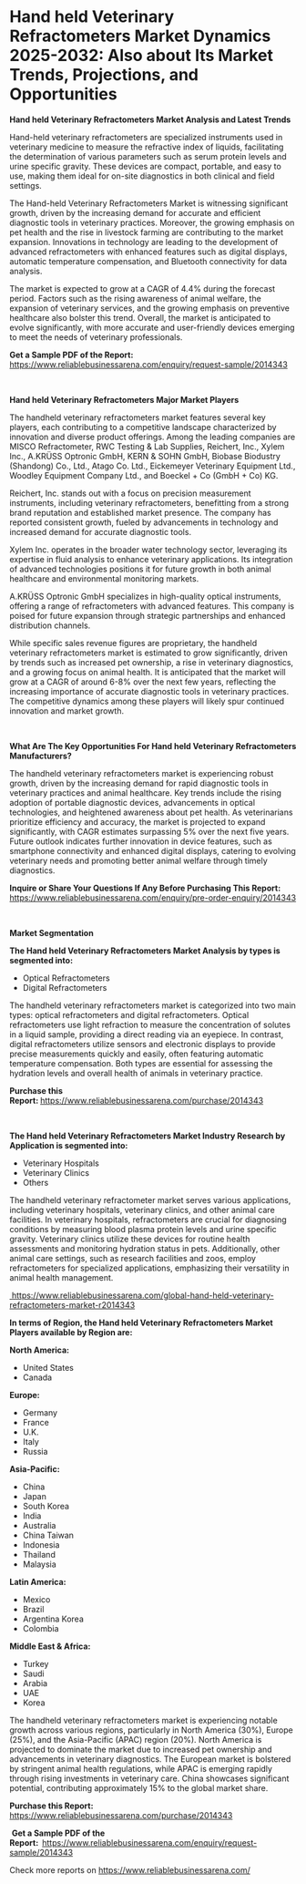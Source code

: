 <p><h1>Hand held Veterinary Refractometers Market Dynamics 2025-2032: Also about Its Market Trends, Projections, and Opportunities</h1></p><p><strong>Hand held Veterinary Refractometers Market Analysis and Latest Trends</strong></p>
<p><p>Hand-held veterinary refractometers are specialized instruments used in veterinary medicine to measure the refractive index of liquids, facilitating the determination of various parameters such as serum protein levels and urine specific gravity. These devices are compact, portable, and easy to use, making them ideal for on-site diagnostics in both clinical and field settings. </p><p>The Hand-held Veterinary Refractometers Market is witnessing significant growth, driven by the increasing demand for accurate and efficient diagnostic tools in veterinary practices. Moreover, the growing emphasis on pet health and the rise in livestock farming are contributing to the market expansion. Innovations in technology are leading to the development of advanced refractometers with enhanced features such as digital displays, automatic temperature compensation, and Bluetooth connectivity for data analysis.</p><p>The market is expected to grow at a CAGR of 4.4% during the forecast period. Factors such as the rising awareness of animal welfare, the expansion of veterinary services, and the growing emphasis on preventive healthcare also bolster this trend. Overall, the market is anticipated to evolve significantly, with more accurate and user-friendly devices emerging to meet the needs of veterinary professionals.</p></p>
<p><strong>Get a Sample PDF of the Report:&nbsp;</strong> <a href="https://www.reliablebusinessarena.com/enquiry/request-sample/2014343?utm_campaign=1943&utm_medium=2&utm_source=Github&utm_content=ia&utm_term=17012025&utm_id=hand-held-veterinary-refractometers">https://www.reliablebusinessarena.com/enquiry/request-sample/2014343</a></p>
<p>&nbsp;</p>
<p><strong>Hand held Veterinary Refractometers Major Market Players</strong></p>
<p><p>The handheld veterinary refractometers market features several key players, each contributing to a competitive landscape characterized by innovation and diverse product offerings. Among the leading companies are MISCO Refractometer, RWC Testing & Lab Supplies, Reichert, Inc., Xylem Inc., A.KRÜSS Optronic GmbH, KERN & SOHN GmbH, Biobase Biodustry (Shandong) Co., Ltd., Atago Co. Ltd., Eickemeyer Veterinary Equipment Ltd., Woodley Equipment Company Ltd., and Boeckel + Co (GmbH + Co) KG.</p><p>Reichert, Inc. stands out with a focus on precision measurement instruments, including veterinary refractometers, benefitting from a strong brand reputation and established market presence. The company has reported consistent growth, fueled by advancements in technology and increased demand for accurate diagnostic tools.</p><p>Xylem Inc. operates in the broader water technology sector, leveraging its expertise in fluid analysis to enhance veterinary applications. Its integration of advanced technologies positions it for future growth in both animal healthcare and environmental monitoring markets.</p><p>A.KRÜSS Optronic GmbH specializes in high-quality optical instruments, offering a range of refractometers with advanced features. This company is poised for future expansion through strategic partnerships and enhanced distribution channels.</p><p>While specific sales revenue figures are proprietary, the handheld veterinary refractometers market is estimated to grow significantly, driven by trends such as increased pet ownership, a rise in veterinary diagnostics, and a growing focus on animal health. It is anticipated that the market will grow at a CAGR of around 6-8% over the next few years, reflecting the increasing importance of accurate diagnostic tools in veterinary practices. The competitive dynamics among these players will likely spur continued innovation and market growth.</p></p>
<p>&nbsp;</p>
<p><strong>What Are The Key Opportunities For Hand held Veterinary Refractometers Manufacturers?</strong></p>
<p><p>The handheld veterinary refractometers market is experiencing robust growth, driven by the increasing demand for rapid diagnostic tools in veterinary practices and animal healthcare. Key trends include the rising adoption of portable diagnostic devices, advancements in optical technologies, and heightened awareness about pet health. As veterinarians prioritize efficiency and accuracy, the market is projected to expand significantly, with CAGR estimates surpassing 5% over the next five years. Future outlook indicates further innovation in device features, such as smartphone connectivity and enhanced digital displays, catering to evolving veterinary needs and promoting better animal welfare through timely diagnostics.</p></p>
<p><strong>Inquire or Share Your Questions If Any Before Purchasing This Report:</strong> <a href="https://www.reliablebusinessarena.com/enquiry/pre-order-enquiry/2014343?utm_campaign=1943&utm_medium=2&utm_source=Github&utm_content=ia&utm_term=17012025&utm_id=hand-held-veterinary-refractometers">https://www.reliablebusinessarena.com/enquiry/pre-order-enquiry/2014343</a></p>
<p>&nbsp;</p>
<p><strong>Market Segmentation</strong></p>
<p><strong>The Hand held Veterinary Refractometers Market Analysis by types is segmented into:</strong></p>
<p><ul><li>Optical Refractometers</li><li>Digital Refractometers</li></ul></p>
<p><p>The handheld veterinary refractometers market is categorized into two main types: optical refractometers and digital refractometers. Optical refractometers use light refraction to measure the concentration of solutes in a liquid sample, providing a direct reading via an eyepiece. In contrast, digital refractometers utilize sensors and electronic displays to provide precise measurements quickly and easily, often featuring automatic temperature compensation. Both types are essential for assessing the hydration levels and overall health of animals in veterinary practice.</p></p>
<p><strong>Purchase this Report:&nbsp;</strong><a href="https://www.reliablebusinessarena.com/purchase/2014343?utm_campaign=1943&utm_medium=2&utm_source=Github&utm_content=ia&utm_term=17012025&utm_id=hand-held-veterinary-refractometers">https://www.reliablebusinessarena.com/purchase/2014343</a></p>
<p>&nbsp;</p>
<p><strong>The Hand held Veterinary Refractometers Market Industry Research by Application is segmented into:</strong></p>
<p><ul><li>Veterinary Hospitals</li><li>Veterinary Clinics</li><li>Others</li></ul></p>
<p><p>The handheld veterinary refractometer market serves various applications, including veterinary hospitals, veterinary clinics, and other animal care facilities. In veterinary hospitals, refractometers are crucial for diagnosing conditions by measuring blood plasma protein levels and urine specific gravity. Veterinary clinics utilize these devices for routine health assessments and monitoring hydration status in pets. Additionally, other animal care settings, such as research facilities and zoos, employ refractometers for specialized applications, emphasizing their versatility in animal health management.</p></p>
<p><a href="https://www.reliablebusinessarena.com/global-hand-held-veterinary-refractometers-market-r2014343?utm_campaign=1943&utm_medium=2&utm_source=Github&utm_content=ia&utm_term=17012025&utm_id=hand-held-veterinary-refractometers">&nbsp;https://www.reliablebusinessarena.com/global-hand-held-veterinary-refractometers-market-r2014343</a></p>
<p><strong>In terms of Region, the Hand held Veterinary Refractometers Market Players available by Region are:</strong></p>
<p>
    <p> <strong> North America: </strong>
        <ul>
            <li>United States</li>
            <li>Canada</li>
        </ul>
        </p> 
    <p> <strong> Europe: </strong>
        <ul>
            <li>Germany</li>
            <li>France</li>
            <li>U.K.</li>
            <li>Italy</li>
            <li>Russia</li>
        </ul>
        </p> 
    <p> <strong> Asia-Pacific: </strong>
        <ul>
            <li>China</li>
            <li>Japan</li>
            <li>South Korea</li>
            <li>India</li>
            <li>Australia</li>
            <li>China Taiwan</li>
            <li>Indonesia</li>
            <li>Thailand</li>
            <li>Malaysia</li>
        </ul>
        </p> 
    <p> <strong> Latin America: </strong>
        <ul>
            <li>Mexico</li>
            <li>Brazil</li>
            <li>Argentina Korea</li>
            <li>Colombia</li>
        </ul>
        </p> 
    <p> <strong> Middle East & Africa: </strong>
        <ul>
            <li>Turkey</li>
            <li>Saudi</li>
            <li>Arabia</li>
            <li>UAE</li>
            <li>Korea</li>
        </ul>
    </p>
    </p>
<p><p>The handheld veterinary refractometers market is experiencing notable growth across various regions, particularly in North America (30%), Europe (25%), and the Asia-Pacific (APAC) region (20%). North America is projected to dominate the market due to increased pet ownership and advancements in veterinary diagnostics. The European market is bolstered by stringent animal health regulations, while APAC is emerging rapidly through rising investments in veterinary care. China showcases significant potential, contributing approximately 15% to the global market share.</p></p>
<p><strong>Purchase this Report: </strong><a href="https://www.reliablebusinessarena.com/purchase/2014343?utm_campaign=1943&utm_medium=2&utm_source=Github&utm_content=ia&utm_term=17012025&utm_id=hand-held-veterinary-refractometers">https://www.reliablebusinessarena.com/purchase/2014343</a></p>
<p>&nbsp;<strong>Get a Sample PDF of the Report:&nbsp;&nbsp;</strong><a href="https://www.reliablebusinessarena.com/enquiry/request-sample/2014343?utm_campaign=1943&utm_medium=2&utm_source=Github&utm_content=ia&utm_term=17012025&utm_id=hand-held-veterinary-refractometers">https://www.reliablebusinessarena.com/enquiry/request-sample/2014343</a></p>
<p><strong></strong></p>
<p>Check more reports on <a href="https://www.reliablebusinessarena.com/?utm_campaign=1943&utm_medium=2&utm_source=Github&utm_content=ia&utm_term=17012025&utm_id=hand-held-veterinary-refractometers">https://www.reliablebusinessarena.com/</a></p>